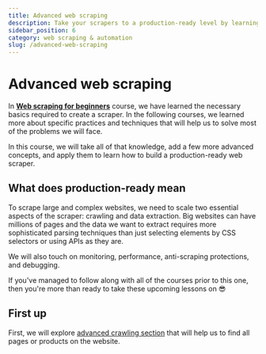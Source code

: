 ```yaml
---
title: Advanced web scraping
description: Take your scrapers to a production-ready level by learning various advanced concepts and techniques that will help you build highly scalable and reliable crawlers.
sidebar_position: 6
category: web scraping & automation
slug: /advanced-web-scraping
---
```


# Advanced web scraping

In [**Web scraping for beginners**](/academy/web-scraping-for-beginners) course, we have learned the necessary basics required to create a scraper. In the following courses, we learned more about specific practices and techniques that will help us to solve most of the problems we will face.

In this course, we will take all of that knowledge, add a few more advanced concepts, and apply them to learn how to build a production-ready web scraper.

## What does production-ready mean

To scrape large and complex websites, we need to scale two essential aspects of the scraper: crawling and data extraction. Big websites can have millions of pages and the data we want to extract requires more sophisticated parsing techniques than just selecting elements by CSS selectors or using APIs as they are.

<!--
The following sections will cover the core concepts that will ensure that your scraper is production-ready:
The advanced crawling section will cover how to ensure we find all pages or products on the website.
- The advanced data extraction will cover how to efficiently extract data from a particular page or API.
-->

We will also touch on monitoring, performance, anti-scraping protections, and debugging.

If you've managed to follow along with all of the courses prior to this one, then you're more than ready to take these upcoming lessons on 😎

## First up

First, we will explore [advanced crawling section](./crawling/sitemaps-vs-search.md) that will help us to find all pages or products on the website.
